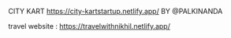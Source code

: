 CITY KART https://city-kartstartup.netlify.app/
 BY @PALKINANDA

travel website : https://travelwithnikhil.netlify.app/
